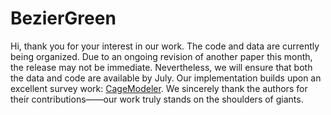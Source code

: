 # BezierGreen
Hi, thank you for your interest in our work. The code and data are currently being organized. Due to an ongoing revision of another paper this month, the release may not be immediate. Nevertheless, we will ensure that both the data and code are available by July. Our implementation builds upon an excellent survey work: [CageModeler](https://github.com/DanStroeter/CageModeler.git).  We sincerely thank the authors for their contributions——our work truly stands on the shoulders of giants.
